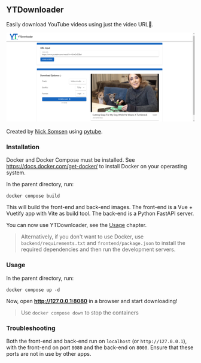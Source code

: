 ## YTDownloader

Easily download YouTube videos using just the video URL🔗.

![screenshot](yt-downloader_ss.png)

Created by [Nick Somsen](mailto:nicksomsen@gmail.com) using [pytube](https://github.com/pytube/pytube).

### Installation
Docker and Docker Compose must be installed. See https://docs.docker.com/get-docker/ to install Docker on your operasting system.

In the parent directory, run:
```shell
docker compose build
```
This will build the front-end and back-end images. The front-end is a Vue + Vuetify app with Vite as build tool. The back-end is a Python FastAPI server.

You can now use YTDownloader, see the [Usage](#usage) chapter.

> Alternatively, if you don't want to use Docker, use `backend/requirements.txt` and `frontend/package.json` to install the required dependencies and then run the development servers.

### Usage
In the parent directory, run:
```shell
docker compose up -d
```
Now, open **http://127.0.0.1:8080** in a browser and start downloading!

> Use `docker compose down` to stop the containers

### Troubleshooting
Both the front-end and back-end run on `localhost` (or `http://127.0.0.1`), with the front-end on port `8080` and the back-end on `8000`. Ensure that these ports are not in use by other apps.
